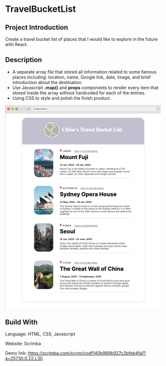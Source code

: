 # TravelBucketList

## Project Introduction
Create a travel bucket list of places that I would like to explore in the future with React.

## Description
- A separate array file that stored all information related to some famous places including: location, name, Google link, date, image, and brief introduction about the destination.
- Use Javascript **.map()** and **props** components to render every item that stored inside the array without hardcoded for each of the entries.
- Using CSS to style and polish the finish product.

![Bucket List Image](https://github.com/chloeNgo99/TravelBucketList/blob/main/File/images/bucketList.png)

## Build With
Language: HTML, CSS, Javascript

Website: Scrimba

Demo link: https://scrimba.com/scrim/codf140b989b927c2bfeb4fa1?a=25730.0.22.L30

